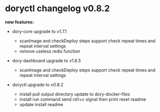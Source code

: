 # doryctl changelog v0.8.2

**new features:**

- dory-core upgrade to v1.7.1
    - scanImage and checkDeploy steps support check repeat times and repeat interval settings
    - remove useless redis function

- dory-dashboard upgrade to v1.6.5
    - scanImage and checkDeploy steps support check repeat times and repeat interval settings

- doryctl upgrade to v0.8.2
    - install pull output directory update to dory-docker-files
    - install run command  send ctrl+c signal then print reset readme
    - update install readme
